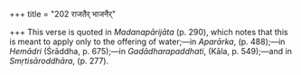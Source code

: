 +++
title = "202 राजतैर् भाजनैर्"

+++
This verse is quoted in *Madanapārijāta* (p. 290), which notes that this
is meant to apply only to the offering of water;—in *Aparārka*, (p.
488);—in *Hemādri* (Śrāddha, p. 675);—in *Gadādharapaddhati*, (Kāla, p.
549);—and in *Smṛtisāroddhāra*, (p. 277).


